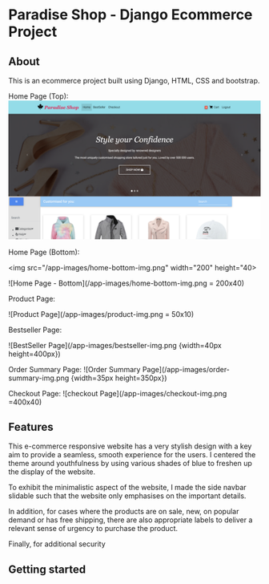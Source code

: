 # Paradise Shop - Django Ecommerce Project

## About

This is an ecommerce project built using Django, HTML, CSS and bootstrap. 

Home Page (Top):
![Home Page - Top](/app-images/home-top-img.png) <br> 

Home Page (Bottom):

<img src="/app-images/home-bottom-img.png" width="200" height="40>

![Home Page - Bottom](/app-images/home-bottom-img.png = 200x40) <br>

Product Page:

![Product Page](/app-images/product-img.png = 50x10) <br>

Bestseller Page:

![BestSeller Page](/app-images/bestseller-img.png {width=40px height=400px}) <br>

Order Summary Page:
![Order Summary Page](/app-images/order-summary-img.png {width=35px height=350px}) <br>

Checkout Page:
![checkout Page](/app-images/checkout-img.png =400x40) <br>

## Features

This e-commerce responsive website has a very stylish design with a key aim to provide a seamless, smooth experience for the users. I centered the theme around youthfulness by using various shades of blue to freshen up the display of the website. <br>

To exhibit the minimalistic aspect of the website, I made the side navbar slidable such that the website only emphasises on the important details. 

In addition, for cases where the products are on sale, new, on popular demand or has free shipping, there are also appropriate labels to deliver a relevant sense of urgency to purchase the product.

Finally, for additional security


## Getting started

<!-- Steps:

1. Clone/pull/download this repository
2. Create a virtualenv with `virtualenv env` and install dependencies with `pip install -r requirements.txt`
3. Configure your .env variables
4. Rename your project with `python manage.py rename <yourprojectname> <newprojectname>`

This project includes:

1. Settings modules for deploying with Azure
2. Django commands for renaming your project and creating a superuser
3. A cli tool for setting environment variables for deployment -->
